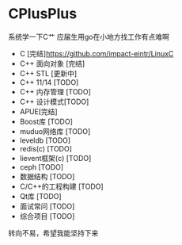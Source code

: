 # CPlusPlus

系统学一下C艹 应届生用go在小地方找工作有点难啊

- C [完结]<https://github.com/impact-eintr/LinuxC>
- C++ 面向对象 [完结]
- C++ STL [更新中]
- C++ 11/14 [TODO]
- C++ 内存管理 [TODO]
- C++ 设计模式[TODO]
- APUE[完结]
- Boost库 [TODO]
- muduo网络库 [TODO]
- leveldb [TODO]
- redis(c) [TODO]
- lievent框架(c) [TODO]
- ceph [TODO]
- 数据结构 [TODO]
- C/C++的工程构建 [TODO]
- Qt库 [TODO]
- 面试常问 [TODO]
- 综合项目 [TODO]

转向不易，希望我能坚持下来
